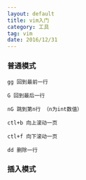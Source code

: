 ```yaml
---
layout: default
title: vim入门
category: 工具
tag: vim
date: 2016/12/31
---
```


### 普通模式

``` shell
gg 回到最前一行

G 回到最后一行

nG 跳到第n行 （n为int数值）

ctl+b 向上滚动一页

ctl+f 向下滚动一页

dd 删除一行
```

### 插入模式

``` shell

```









